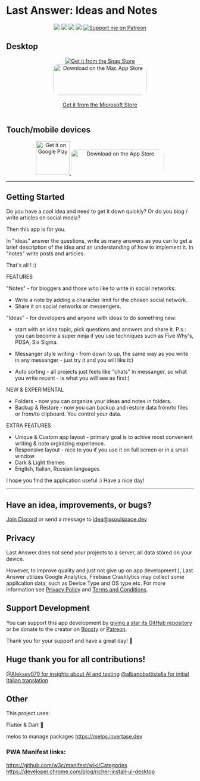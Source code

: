 # Last Answer: Ideas and Notes

<p align="center">
  <a title="License" href="https://github.com/xsoulspace/last_answer/blob/master/LICENSE" ><img src="https://img.shields.io/github/license/xsoulspace/last_answer.svg" /></a>
  <a title="Discord" href="https://discord.com/invite/y54DpJwmAn" ><img src="https://img.shields.io/discord/696688204476055592.svg" /></a>
  <a title="Contributor Covenant" href="https://github.com/xsoulspace/last_answer/blob/master/CODE_OF_CONDUCT.md" ><img src="https://img.shields.io/badge/Contributor%20Covenant-v2.0%20adopted-ff69b4.svg" /></a>
  <a title="Contributors" href="https://github.com/xsoulspace/last_answer/graphs/contributors" ><img src="https://img.shields.io/github/contributors/xsoulspace/last_answer.svg" /></a>
  <a href="https://patreon.com/arenukvern"><img src="https://img.shields.io/endpoint.svg?url=https%3A%2F%2Fshieldsio-patreon.vercel.app%2Fapi%3Fusername%3Darenukvern%26type%3Dpatrons&style=flat" alt="Support me on Patreon" /></a>
</p>

## Desktop

<p align="center">
  <a href="https://snapcraft.io/last-answer">
    <img alt="Get it from the Snap Store" src="https://snapcraft.io/static/images/badges/en/snap-store-black.svg" />
  </a>
  <br>
  <a href="https://apps.apple.com/us/app/lastanswer-brainstorm-notes/id1592159945?itsct=apps_box_badge&amp;itscg=30200" style="display: inline-block; overflow: hidden; border-top-left-radius: 13px; border-top-right-radius: 13px; border-bottom-right-radius: 13px; border-bottom-left-radius: 13px; width: 250px; height: 83px;"><img src="https://tools.applemediaservices.com/api/badges/download-on-the-mac-app-store/black/en-us?size=250x83&amp;releaseDate=1635811200&h=7b4ee31f392c6d52e26a1a9bff14996f" alt="Download on the Mac App Store" style="border-top-left-radius: 13px; border-top-right-radius: 13px; border-bottom-right-radius: 13px; border-bottom-left-radius: 13px; width: 250px; height: 83px;"></a>
  <br><br> 
  <a href="https://www.microsoft.com/ru-ru/p/last-answer-ideas-notes/9n1r319w0rvd?rtc=1&activetab=pivot:overviewtab" alt="Get it from the Microsoft Store">Get it from the Microsoft Store<a/>
  <br><br>
</p>

## Touch/mobile devices

<p align="center">
  <a href='https://play.google.com/store/apps/details?id=dev.xsoulspace.lastanswer&pcampaignid=pcampaignidMKT-Other-global-all-co-prtnr-py-PartBadge-Mar2515-1'>
    <img height="90px"; alt='Get it on Google Play' src='https://play.google.com/intl/en_us/badges/static/images/badges/en_badge_web_generic.png'/>
  </a>
  <a href="https://apps.apple.com/us/app/lastanswer-brainstorm-notes/id1592159945?itsct=apps_box_badge&amp;itscg=30200" style="display: inline-block; overflow: hidden; border-top-left-radius: 13px; border-top-right-radius: 13px; border-bottom-right-radius: 13px; border-bottom-left-radius: 13px; width: 250px; height: 67px;"><img  src="https://tools.applemediaservices.com/api/badges/download-on-the-app-store/black/en-us?size=250x83&amp;releaseDate=1635811200&h=c0b39b674d1eebdbed8e027d3291b23c" alt="Download on the App Store" style="border-top-left-radius: 13px; border-top-right-radius: 13px; border-bottom-right-radius: 13px; border-bottom-left-radius: 13px; width: 250px; height: 83px;"></a>
  
</p>

---

## Getting Started

Do you have a cool idea and need to get it down quickly? Or do you blog / write articles on social media?

Then this app is for you.

In "ideas" answer the questions, write as many answers as you can to get a brief description of the idea and an understanding of how to implement it.
In "notes" write posts and articles.

That's all ! :)

FEATURES

"Notes" - for bloggers and those who like to write in social networks:

- Write a note by adding a character limit for the chosen social network.
- Share it on social networks or messengers.

"Ideas" - for developers and anyone with ideas to do something new:

- start with an idea topic, pick questions and answers and share it.
  P.s.: you can become a super ninja if you use techniques such as Five Why's, PDSA, Six Sigma.

- Messanger style writing - from down to up, the same way as you write in any messanger - just try it and you will like it:)
- Auto sorting - all projects just feels like "chats" in messanger, so what you write recent - is what you will see as first:)

NEW & EXPERIMENTAL

- Folders - now you can organize your ideas and notes in folders.
- Backup & Restore - now you can backup and restore data from/to files or from/to clipboard. You control your data.

EXTRA FEATURES

- Unique & Custom app layout - primary goal is to achive most convenient writing & note orginizing experience.
- Responsive layout - nice to you if you use it on full screen or in a small window.
- Dark & Light themes
- English, Italian, Russian languages

I hope you find the application useful :)
Have a nice day!

---

## Have an idea, improvements, or bugs?

[Join Discord](https://discord.gg/y54DpJwmAn) or send a message to idea@xsoulspace.dev

## Privacy

Last Answer does not send your projects to a server, all data stored on your device.

However, to improve quality and just not give up on app development:), Last Answer utilizes Google Analytics, Firebase Crashlytics may collect some application data, such as Device Type and OS type etc. For more information see [Privacy Policy](https://github.com/xsoulspace/last_answer/blob/master/PRIVACY_POLICY.md) and [Terms and Conditions](https://github.com/xsoulspace/last_answer/blob/master/TERMS_AND_CONDITIONS.md).

## Support Development

You can support this app development by [giving a star its GitHub repository](https://github.com/xsoulspace/last_answer) or
be donate to the creator on [Boosty](https://boosty.to/arenukvern) or [Patreon](https://patreon.com/arenukvern).

Thank you for your support and have a great day! 🌄

## Huge thank you for all contributions!

[@Aleksey070 for insights about AI and testing](https://github.com/Aleksey070)
[@albanobattistella for initial Italian translation](https://github.com/albanobattistella)

## Other

This project uses:

Flutter & Dart 💙

melos to manage packages
https://melos.invertase.dev

### PWA Manifest links:

https://github.com/w3c/manifest/wiki/Categories
https://developer.chrome.com/blog/richer-install-ui-desktop
